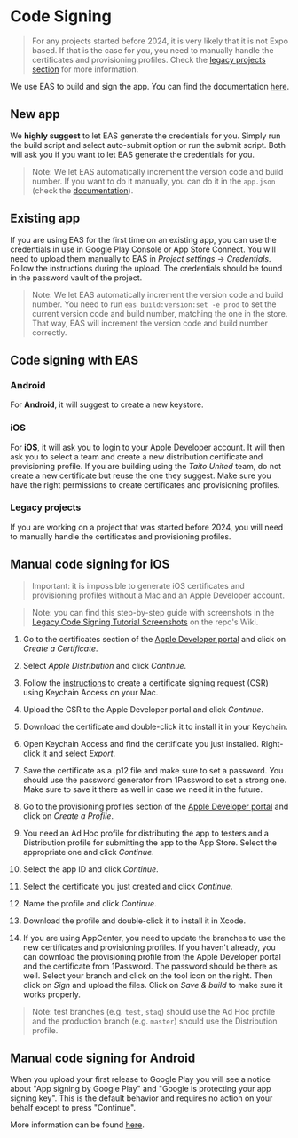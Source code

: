 # Code Signing

> For any projects started before 2024, it is very likely that it is not Expo based. If that is the case for you, you need to manually handle the certificates and provisioning profiles. Check the [legacy projects section](#legacy-projects) for more information.

We use EAS to build and sign the app. You can find the documentation [here](https://docs.expo.dev/deploy/build-project/#app-signing-credentials).

## New app

We **highly suggest** to let EAS generate the credentials for you. Simply run the build script and select auto-submit option or run the submit script. Both will ask you if you want to let EAS generate the credentials for you.

> Note: We let EAS automatically increment the version code and build number. If you want to do it manually, you can do it in the `app.json` (check the [documentation](https://docs.expo.dev/build-reference/app-versions/#local-version-source)).

## Existing app

If you are using EAS for the first time on an existing app, you can use the credentials in use in Google Play Console or App Store Connect. You will need to upload them manually to EAS in _Project settings_ -> _Credentials_. Follow the instructions during the upload. The credentials should be found in the password vault of the project.

> Note: We let EAS automatically increment the version code and build number. You need to run `eas build:version:set -e prod` to set the current version code and build number, matching the one in the store. That way, EAS will increment the version code and build number correctly.

## Code signing with EAS

### Android

For **Android**, it will suggest to create a new keystore.

### iOS

For **iOS**, it will ask you to login to your Apple Developer account. It will then ask you to select a team and create a new distribution certificate and provisioning profile. If you are building using the _Taito United_ team, do not create a new certificate but reuse the one they suggest. Make sure you have the right permissions to create certificates and provisioning profiles.

### Legacy projects

If you are working on a project that was started before 2024, you will need to manually handle the certificates and provisioning profiles.

## Manual code signing for iOS

> Important: it is impossible to generate iOS certificates and provisioning profiles without a Mac and an Apple Developer account.

> Note: you can find this step-by-step guide with screenshots in the [Legacy Code Signing Tutorial Screenshots](https://github.com/TaitoUnited/react-native-template/wiki/Legacy-Code-Signing-Tutorial-Screenshots) on the repo's Wiki.

1. Go to the certificates section of the [Apple Developer portal](https://developer.apple.com/account/resources/certificates/list) and click on _Create a Certificate_.

2. Select _Apple Distribution_ and click _Continue_.

3. Follow the [instructions](https://developer.apple.com/help/account/create-certificates/create-a-certificate-signing-request) to create a certificate signing request (CSR) using Keychain Access on your Mac.

4. Upload the CSR to the Apple Developer portal and click _Continue_.

5. Download the certificate and double-click it to install it in your Keychain.

6. Open Keychain Access and find the certificate you just installed. Right-click it and select _Export_.

7. Save the certificate as a .p12 file and make sure to set a password. You should use the password generator from 1Password to set a strong one. Make sure to save it there as well in case we need it in the future.

8. Go to the provisioning profiles section of the [Apple Developer portal](https://developer.apple.com/account/resources/profiles/list) and click on _Create a Profile_.

9. You need an Ad Hoc profile for distributing the app to testers and a Distribution profile for submitting the app to the App Store. Select the appropriate one and click _Continue_.

10. Select the app ID and click _Continue_.

11. Select the certificate you just created and click _Continue_.

12. Name the profile and click _Continue_.

13. Download the profile and double-click it to install it in Xcode.

14. If you are using AppCenter, you need to update the branches to use the new certificates and provisioning profiles. If you haven't already, you can download the provisioning profile from the Apple Developer portal and the certificate from 1Password. The password should be there as well. Select your branch and click on the tool icon on the right. Then click on _Sign_ and upload the files. Click on _Save & build_ to make sure it works properly.

> Note: test branches (e.g. `test`, `stag`) should use the Ad Hoc profile and the production branch (e.g. `master`) should use the Distribution profile.

## Manual code signing for Android

When you upload your first release to Google Play you will see a notice about "App signing by Google Play" and "Google is protecting your app signing key". This is the default behavior and requires no action on your behalf except to press "Continue".

More information can be found [here](https://docs.expo.dev/app-signing/app-credentials/#app-signing-by-google-play).
